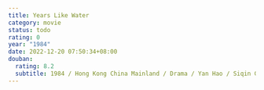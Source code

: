 ```yaml
---
title: Years Like Water
category: movie
status: todo
rating: 0
year: "1984"
date: 2022-12-20 07:50:34+08:00
douban:
  rating: 8.2
  subtitle: 1984 / Hong Kong China Mainland / Drama / Yan Hao / Siqin Gaowa, Gu Meiwei
---
```



